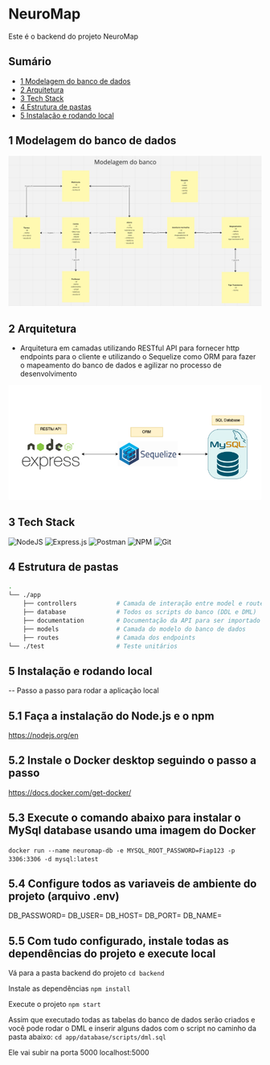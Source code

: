 # NeuroMap

Este é o backend do projeto NeuroMap

## Sumário
- [1 Modelagem do banco de dados](#1-modelagem-do-banco-de-dados)
- [2 Arquitetura](#2-arquitetura)
- [3 Tech Stack](#3-tech-stack)
- [4 Estrutura de pastas](#4-estrutura-de-pastas)
- [5 Instalação e rodando local](#5-instalação-e-rodando-local)

## 1 Modelagem do banco de dados

 ![Alt text](image.png)

## 2 Arquitetura
- Arquitetura em camadas utilizando RESTful API para fornecer http endpoints para o cliente e utilizando o Sequelize como ORM para fazer o mapeamento do banco de dados e agilizar no processo de desenvolvimento

![Alt text](image-1.png)

## 3 Tech Stack
![NodeJS](https://img.shields.io/badge/node.js-6DA55F?style=for-the-badge&logo=node.js&logoColor=white)
![Express.js](https://img.shields.io/badge/express.js-%23404d59.svg?style=for-the-badge&logo=express&logoColor=%2361DAFB)
![Postman](https://img.shields.io/badge/Postman-FF6C37?style=for-the-badge&logo=postman&logoColor=white)
![NPM](https://img.shields.io/badge/NPM-%23CB3837.svg?style=for-the-badge&logo=npm&logoColor=white)
![Git](https://img.shields.io/badge/git-%23F05033.svg?style=for-the-badge&logo=git&logoColor=white)

## 4 Estrutura de pastas
```sh
.
└── ./app  
    ├── controllers           # Camada de interação entre model e route
    ├── database              # Todos os scripts do banco (DDL e DML)
    ├── documentation         # Documentação da API para ser importado no Postman
    ├── models                # Camada do modelo do banco de dados
    ├── routes                # Camada dos endpoints
└── ./test                    # Teste unitários
```

## 5 Instalação e rodando local
-- Passo a passo para rodar a aplicação local

## 5.1 Faça a instalação do Node.js e o npm

https://nodejs.org/en

## 5.2 Instale o Docker desktop seguindo o passo a passo

https://docs.docker.com/get-docker/

## 5.3 Execute o comando abaixo para instalar o MySql database usando uma imagem do Docker

`docker run --name neuromap-db -e MYSQL_ROOT_PASSWORD=Fiap123 -p 3306:3306 -d mysql:latest`

## 5.4 Configure todos as variaveis de ambiente do projeto (arquivo .env)

DB_PASSWORD=
DB_USER=
DB_HOST=
DB_PORT=
DB_NAME=

## 5.5 Com tudo configurado, instale todas as dependências do projeto e execute local

Vá para a pasta backend do projeto
`cd backend`

Instale as dependências
`npm install`

Execute o projeto
`npm start`

Assim que executado todas as tabelas do banco de dados serão criados e você pode rodar o DML e inserir alguns dados com o script no caminho da pasta abaixo:
`cd app/database/scripts/dml.sql`

Ele vai subir na porta 5000
localhost:5000
